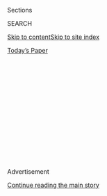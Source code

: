 <div id="app">

<div>

<div>

<div>

<div class="NYTAppHideMasthead css-1q2w90k e1suatyy0">

<div class="section css-ui9rw0 e1suatyy2">

<div class="css-eph4ug er09x8g0">

<div class="css-6n7j50">

</div>

<span class="css-1dv1kvn">Sections</span>

<div class="css-10488qs">

<span class="css-1dv1kvn">SEARCH</span>

</div>

[Skip to content](#site-content)[Skip to site index](#site-index)

</div>

<div class="css-10698na e1huz5gh0">

</div>

</div>

<div id="masthead-bar-one" class="section hasLinks css-15hmgas e1csuq9d3">

<div class="css-uqyvli e1csuq9d0">

</div>

<div class="css-1uqjmks e1csuq9d1">

</div>

<div class="css-9e9ivx">

[](https://myaccount.nytimes.com/auth/login?response_type=cookie&client_id=vi)

</div>

<div class="css-1bvtpon e1csuq9d2">

[Today’s Paper](https://www.nytimes.com/section/todayspaper)

</div>

</div>

</div>

</div>

<div data-aria-hidden="false">

<div id="site-content" role="main">

<div>

<div class="css-1aor85t" style="opacity:0.000000001;z-index:-1;visibility:hidden">

<div class="css-1hqnpie">

<div class="css-epjblv">

<span class="css-17xtcya">[Opinion](/section/opinion)</span><span class="css-x15j1o">|</span><span class="css-fwqvlz">How
to Parent Like a Bolshevik</span>

</div>

<div class="css-k008qs">

<div class="css-1iwv8en">

<span class="css-18z7m18"></span>

<div>

</div>

</div>

<span class="css-1n6z4y">https://nyti.ms/2yXHHm2</span>

<div class="css-1705lsu">

<div class="css-4xjgmj">

<div class="css-4skfbu" role="toolbar" data-aria-label="Social Media Share buttons, Save button, and Comments Panel with current comment count" data-testid="share-tools">

  - 
  - 
  - 
  - 
    
    <div class="css-6n7j50">
    
    </div>

  - 
  - 

</div>

</div>

</div>

</div>

</div>

</div>

<div id="NYT_TOP_BANNER_REGION" class="css-13pd83m">

</div>

<div id="top-wrapper" class="css-1sy8kpn">

<div id="top-slug" class="css-l9onyx">

Advertisement

</div>

[Continue reading the main story](#after-top)

<div class="ad top-wrapper" style="text-align:center;height:100%;display:block;min-height:250px">

<div id="top" class="place-ad" data-position="top" data-size-key="top">

</div>

</div>

<div id="after-top">

</div>

</div>

<div id="sponsor-wrapper" class="css-1hyfx7x">

<div id="sponsor-slug" class="css-19vbshk">

Supported by

</div>

[Continue reading the main story](#after-sponsor)

<div id="sponsor" class="ad sponsor-wrapper" style="text-align:center;height:100%;display:block">

</div>

<div id="after-sponsor">

</div>

</div>

<div class="css-v5btjw etb61u70">

<div class="css-v05ibm etb61u71">

[Opinion](/section/opinion)

</div>

</div>

[Red Century](/column/red-century "Red Century")

<div class="css-1vkm6nb ehdk2mb0">

# How to Parent Like a Bolshevik

</div>

<div class="css-xt80pu e12qa4dv0">

<div class="css-18e8msd">

<div class="css-vp77d3 epjyd6m0">

<div class="css-1baulvz">

By <span class="css-1baulvz last-byline" itemprop="name">Yuri
Slezkine</span>

</div>

</div>

  - Oct. 30, 2017

  - 
    
    <div class="css-4xjgmj">
    
    <div class="css-d8bdto" role="toolbar" data-aria-label="Social Media Share buttons, Save button, and Comments Panel with current comment count" data-testid="share-tools">
    
      - 
      - 
      - 
      - 
        
        <div class="css-6n7j50">
        
        </div>
    
      - 
      - 
    
    </div>
    
    </div>

</div>

</div>

<div class="css-79elbk" data-testid="photoviewer-wrapper">

<div class="css-z3e15g" data-testid="photoviewer-wrapper-hidden">

</div>

<div class="css-1a48zt4 ehw59r15" data-testid="photoviewer-children">

![<span class="css-16f3y1r e13ogyst0" data-aria-hidden="true">Young
actors in “The Blue Bird” in
1911.</span><span class="css-cnj6d5 e1z0qqy90" itemprop="copyrightHolder"><span class="css-1ly73wi e1tej78p0">Credit...</span><span><span>Hulton
Archive/Getty
Images</span></span></span>](https://static01.nyt.com/images/2017/10/30/opinion/30slezkineWeb/30slezkineWeb-articleLarge.jpg?quality=75&auto=webp&disable=upscale)

</div>

</div>

<div class="section meteredContent css-1r7ky0e" name="articleBody" itemprop="articleBody">

<div class="css-1fanzo5 StoryBodyCompanionColumn">

<div class="css-53u6y8">

The original Bolsheviks expected Communism in their lifetime. When that
began to appear unlikely, they moved the deadline to the lifetime of
their children.

“Fire cannot be contained,” Nina Avgustovna Didrikil, an employee at the
Lenin Institute, wrote in her diary in 1920. “It will burst forth, and I
am certain that if it does not burst forth within me, it will do so
through my children, who will make me immortal.”

The path to the parents’ immortality was the children’s happiness. “You
are happy, and you will be even happier when you realize just how happy
you are,” wrote Didrikil in 1933 to one of her daughters on her 17th
birthday. “You are the youngest and strongest, and the whole life of
your society is young and strong. My wish for you, in your 17th spring,
is that you continue to move closer and closer, in all your interests,
feelings, and thoughts, to the camp of the youngest and strongest: to
Marx, Engels, Lenin and all the true Bolsheviks.”

The most celebrated interpretation of children’s happiness in the Soviet
Union was Constantin Stanislavsky’s production of Maurice Maeterlinck’s
play “The Blue Bird*,”* which had its premiere in 1908 and survived the
revolution to become a required rite of passage for the children of the
original Bolsheviks (and eventually the longest-running theater
production of all time).

</div>

</div>

<div class="css-1fanzo5 StoryBodyCompanionColumn">

<div class="css-53u6y8">

In the play, a little girl named Mytyl and her brother Tyltyl find the
bird of happiness and release it into the world. In her diary, Didrikil
described the Soviet Union as “that miracle-producing magic garden of
Communism, from which blue birds fly to every corner of the world,
spreading the news of Communist happiness.”

The key to finding the blue bird of happiness was education, and the
sacred center of Soviet education was Alexander Pushkin. “We spoke of
Pushkin as if he were alive,” wrote Lydia Libedinskaia, who attended the
Moscow Exemplаry School in the 1930s. “We kept asking each other if
Pushkin would like our metro, our new bridges that spanned the Moskva,
the neon lights on Gorky Street.”

After ushering in the New Year of 1937, the 16-year-old Libedinskaia and
her friends went to the Pushkin Monument in the center of Moscow.
According to her memoirs, they gathered around Pushkin’s statue and took
turns “reading his poems to him — one after another, on and on.”

> Suddenly, in the frosty silence of that New Year’s Eve, a boy’s voice,
> trembling with excitement, rang out:
> 
> While freedom kindles us, my friend,
> 
> While honor calls us and we hear it,
> 
> Come, to our country let us tend
> 
> The noble promptings of the spirit.
> 
> It sounded like a vow. That is how, in solemn silence, warriors take
> their oaths. Happy are those who had such moments in their youth ...
> 
> The snow kept falling, melting on our flushed faces and silvering our
> hair. Our hearts were overflowing with love for Pushkin, poetry,
> Moscow, and our country. We yearned for great deeds and vowed silently
> to accomplish them. My generation\! The children of the 1920s, the men
> and women of a happy and tragic age\! You grew up as equal
> participants in the building of the Soviet Union, you were proud of
> your fathers, who had carried out an unheard-of revolution, you
> dreamed of becoming their worthy successors ...

Many of these boys and girls would be killed during World War II, better
known in the Soviet Union as the Great Patriotic War. Some would be
arrested and sent into exile. Some, like Libedinskaia, would go on to
welcome Khrushchev’s thaw and then Gorbachev’s Perestroika. Most would
continue to be proud of their fathers. None would consider themselves
their spiritual successors.

Bolshevism — and Marxism in general — had a remarkably flat conception
of human nature: A revolution in property relations was the only
necessary condition for a revolution in human hearts. The dictatorship
of the proletariat would automatically result in the withering away of
whatever got in the way of Communism, from the state to the family.
Accordingly, the Bolsheviks never worried much about the family, never
policed the home, and never connected the domestic rites of passage —
childbirth, marriage and death — to their sociology and political
economy.

No one knew what a good Communist home was supposed to look like, and no
one came to check whether Nina Avgustovna Didrikil and her husband, the
commander of the assault on the Winter Palace and later president of Red
Sports International, Nikolai Ilyich Podvoisky, were reading Marx,
Engels and Lenin to their children. They were not, and they were not
expected to. They were reading Goethe, Heine and Tolstoy instead.

</div>

</div>

<div class="css-1fanzo5 StoryBodyCompanionColumn">

<div class="css-53u6y8">

Most millenarian sects that survive the death of the first generation of
believers are those that preserve the hope of salvation by maintaining a
strict separation — physical, ritual and intellectual — from the outside
world. The Bolsheviks, secure in their economic determinism, assumed
that the outside world would join them as a matter of course, and
embraced non-Communist art and literature as both prologue and
accompaniment to their own. Even at the height of fear and suspicion,
when anyone connected to the outside world might be subject to
sacrificial murder, Soviet readers were expected to learn from Dante,
Shakespeare and Cervantes.

The children of the Bolshevik millenarians never read Marx, Engels or
Lenin at home, and, after the educational system was rebuilt around
Pushkin, Soviet children stopped reading them in school, too. At home,
the children of the Bolsheviks read what they called the “treasures of
world literature,” with an emphasis on the Golden Ages analogous to
their own (the Renaissance, Romanticism and the realist novel,
especially Balzac, Dickens and Tolstoy).

What most of these books had in common was their anti-millenarian
humanism. Some particular favorites, including “A Tale of Two Cities”
and Anatole France’s “The Gods Are Athirst,” were expressly
anti-revolutionary; most did the opposite of what the Bolsheviks
preached by embracing the folly and pathos of human existence. The point
of the golden ages, as opposed to the silver ones and any number of
modernisms, is the affirmation of “really existing” humanity.

The books proclaimed as models at the First Congress of Soviet Writers
in 1934 and imbibed religiously by the children of the original
Bolsheviks were profoundly anti-Bolshevik, none more so than the one
routinely described as the best of them all: Tolstoy’s “War and Peace.”
All rules, plans, grand theories and historical explanations were
vanity, stupidity or deception. Natasha Rostova, Tolstoy’s protagonist,
“did not deign to be intelligent.” The meaning of life was in living
it.

Something else all those books had in common was that they were
“historical” in the sense of being self-consciously concerned with the
passing of time and with the past as a foreign country. The children of
the Revolution did not only live in the past — they loved it for being
the past and, like most readers and writers of historical fiction,
tended to focus on lost causes: Scott’s Scots, Boussenard’s Boers,
Cooper’s Mohicans, Sienkiewicz’s Poles, Mayne Reid’s Seminoles,
Mérimée’s Corsicans, Pushkin’s Pugachev, Gogol’s Taras Bulba,
Stendhal’s Napoleon and everything Dumas’s Musketeers pledged to
preserve, from Her Majesty’s honor to the head of Charles I.

Even the great socialist classics, Raffaello Giovagnoli’s “Spartacus”
and Ethel Voynich’s “The Gadfly,” were about Romantic self-sacrifice.
And, of course, no one doubted that the greatest of them all was the one
that focused on the most hopeless of lost causes: the pursuit of
historical causality. Tolstoy did not deign to be intelligent.

</div>

</div>

<div class="css-1fanzo5 StoryBodyCompanionColumn">

<div class="css-53u6y8">

Revolutions do not devour their children; revolutions, like all
millenarian experiments, are devoured by the children of the
revolutionaries. The Bolsheviks, who did not fear the past and who
employed God-fearing peasant nannies to bring up their children, were
particularly proficient in creating their own gravediggers.

The parents had their faith; the children had their tastes and
knowledge. The parents had comrades (fellow saints who shared their
faith); the children had friends (pseudo-kin who shared their tastes and
knowledge). The parents started out as sectarians and ended up as
priestly rulers or sacred scapegoats; the children started out as poets
and ended up as professionals and intellectuals. The parents considered
their sectarianism the realization of humanism — until their
interrogators forced them to choose, and to die, one way or the other.
The children never knew anything but humanism and never understood their
parents’ final dilemma.

As Tyltyl and Mytyl discovered at the end of “The Blue Bird” (and at the
beginning of their self-aware lives), the truth they were seeking had
been with them all along: They were that truth.

</div>

</div>

</div>

<div>

</div>

<div>

</div>

<div>

</div>

<div>

<div id="bottom-wrapper" class="css-1ede5it">

<div id="bottom-slug" class="css-l9onyx">

Advertisement

</div>

[Continue reading the main story](#after-bottom)

<div id="bottom" class="ad bottom-wrapper" style="text-align:center;height:100%;display:block;min-height:90px">

</div>

<div id="after-bottom">

</div>

</div>

</div>

</div>

</div>

## Site Index

<div>

</div>

## Site Information Navigation

  - [© <span>2020</span> <span>The New York Times
    Company</span>](https://help.nytimes.com/hc/en-us/articles/115014792127-Copyright-notice)

<!-- end list -->

  - [NYTCo](https://www.nytco.com/)
  - [Contact
    Us](https://help.nytimes.com/hc/en-us/articles/115015385887-Contact-Us)
  - [Work with us](https://www.nytco.com/careers/)
  - [Advertise](https://nytmediakit.com/)
  - [T Brand Studio](http://www.tbrandstudio.com/)
  - [Your Ad
    Choices](https://www.nytimes.com/privacy/cookie-policy#how-do-i-manage-trackers)
  - [Privacy](https://www.nytimes.com/privacy)
  - [Terms of
    Service](https://help.nytimes.com/hc/en-us/articles/115014893428-Terms-of-service)
  - [Terms of
    Sale](https://help.nytimes.com/hc/en-us/articles/115014893968-Terms-of-sale)
  - [Site Map](https://spiderbites.nytimes.com)
  - [Help](https://help.nytimes.com/hc/en-us)
  - [Subscriptions](https://www.nytimes.com/subscription?campaignId=37WXW)

</div>

</div>

</div>

</div>
